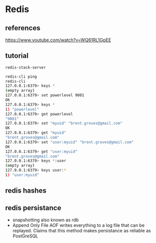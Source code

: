 # Redis

## references

<https://www.youtube.com/watch?v=WQ61RL1GpEE>

## tutorial

```bash
redis-stack-server
```

```bash
redis-cli ping
redis-cli
127.0.0.1:6379> keys *
(empty array)
127.0.0.1:6379> set powerlevel 9001
OK
127.0.0.1:6379> keys *
1) "powerlevel"
127.0.0.1:6379> get powerlevel
"9001"
127.0.0.1:6379> set "myuid" "brent.groves@gmail.com"
OK
127.0.0.1:6379> get "myuid"
"brent.groves@gmail.com"
127.0.0.1:6379> set "user:myuid" "brent.groves@gmail.com"
OK
127.0.0.1:6379> get "user:myuid"
"brent.groves@gmail.com"
127.0.0.1:6379> keys *:user
(empty array)
127.0.0.1:6379> keys user:*
1) "user:myuid"
```

## redis hashes

## redis persistance

- snapshotting also known as rdb
- Append Only File AOF
writes everything to a log file that can be replayed. Claims that this method makes persistance as reliable as PostGreSQL
